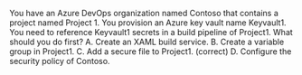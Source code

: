 You have an Azure DevOps organization named Contoso that contains a project named Project 1.
You provision an Azure key vault name Keyvault1.
You need to reference Keyvault1 secrets in a build pipeline of Project1.
What should you do first?
A. Create an XAML build service.
B. Create a variable group in Project1.
C. Add a secure file to Project1. (correct)
D. Configure the security policy of Contoso.
